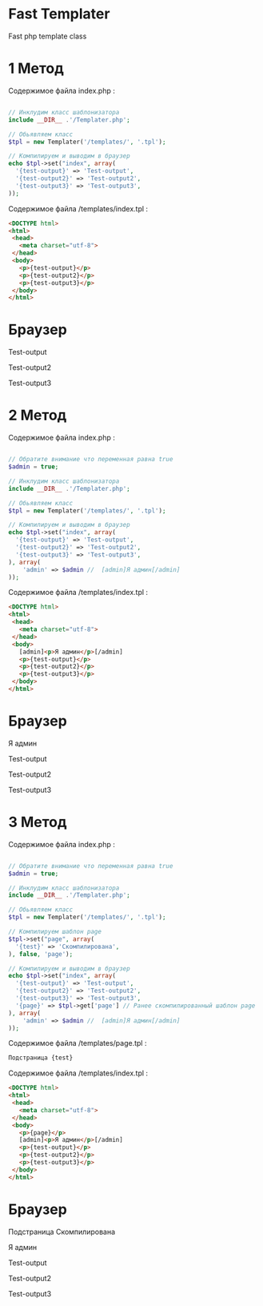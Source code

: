 # Fast Templater
Fast php template class

# 1 Метод

Содержимое файла index.php :
```php

// Инклудим класс шаблонизатора
include __DIR__ .'/Templater.php';

// Обьявляем класс
$tpl = new Templater('/templates/', '.tpl');

// Компилируем и выводим в браузер
echo $tpl->set("index", array(
  '{test-output}' => 'Test-output',
  '{test-output2}' => 'Test-output2',
  '{test-output3}' => 'Test-output3',
));
```

Содержимое файла /templates/index.tpl :
```html
<DOCTYPE html>
<html>
 <head>
   <meta charset="utf-8">
 </head>
 <body>
   <p>{test-output}</p>
   <p>{test-output2}</p>
   <p>{test-output3}</p>
 </body>
</html>
```

# Браузер
<p>Test-output</p>
<p>Test-output2</p>
<p>Test-output3</p>

# 2 Метод

Содержимое файла index.php :
```php

// Обратите внимание что переменная равна true
$admin = true;

// Инклудим класс шаблонизатора
include __DIR__ .'/Templater.php';

// Обьявляем класс
$tpl = new Templater('/templates/', '.tpl');

// Компилируем и выводим в браузер
echo $tpl->set("index", array(
  '{test-output}' => 'Test-output',
  '{test-output2}' => 'Test-output2',
  '{test-output3}' => 'Test-output3',
), array(
    'admin' => $admin //  [admin]Я админ[/admin]
));
```

Содержимое файла /templates/index.tpl :
```html
<DOCTYPE html>
<html>
 <head>
   <meta charset="utf-8">
 </head>
 <body>
   [admin]<p>Я админ</p>[/admin]
   <p>{test-output}</p>
   <p>{test-output2}</p>
   <p>{test-output3}</p>
 </body>
</html>
```

# Браузер
<p>Я админ</p>
<p>Test-output</p>
<p>Test-output2</p>
<p>Test-output3</p>

# 3 Метод
Содержимое файла index.php :
```php

// Обратите внимание что переменная равна true
$admin = true;

// Инклудим класс шаблонизатора
include __DIR__ .'/Templater.php';

// Обьявляем класс
$tpl = new Templater('/templates/', '.tpl');

// Компилируем шаблон page
$tpl->set("page", array(
  '{test}' => 'Скомпилирована',
), false, 'page');

// Компилируем и выводим в браузер
echo $tpl->set("index", array(
  '{test-output}' => 'Test-output',
  '{test-output2}' => 'Test-output2',
  '{test-output3}' => 'Test-output3',
  '{page}' => $tpl->get['page'] // Ранее скомпилированный шаблон page
), array(
    'admin' => $admin //  [admin]Я админ[/admin]
));
```

Содержимое файла /templates/page.tpl :
```html
Подстраница {test}
```

Содержимое файла /templates/index.tpl :
```html
<DOCTYPE html>
<html>
 <head>
   <meta charset="utf-8">
 </head>
 <body>
   <p>{page}</p>
   [admin]<p>Я админ</p>[/admin]
   <p>{test-output}</p>
   <p>{test-output2}</p>
   <p>{test-output3}</p>
 </body>
</html>
```

# Браузер
<p>Подстраница Скомпилирована</p>
<p>Я админ</p>
<p>Test-output</p>
<p>Test-output2</p>
<p>Test-output3</p>
